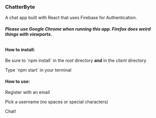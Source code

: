 <h3>ChatterByte</h3>

<p>A chat app built with React that uses Firebase for Authentication.</p>

<h6><strong>Please use Google Chrome when running this app. Firefox does weird things with viewports.</strong></h6>

<h4>How to install:</h4>

<p>Be sure to `npm install` in the <em>root</em> directory <strong>and</strong> in the <em>client</em> directory</p>
<p>Type `npm start` in your terminal</p>

<h4>How to use:</h4>

<p>Register with an email</p>
<p>Pick a username (no spaces or special characters)</p>
<p>Chat!</p>
